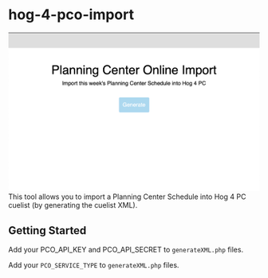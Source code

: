 # hog-4-pco-import

![ScreenShot](https://github.com/matt-flaig/hog-4-pco-import/blob/master/screenshot.png?raw=true)
This tool allows you to import a Planning Center Schedule into Hog 4 PC cuelist (by generating the cuelist XML).

## Getting Started
Add your PCO_API_KEY and PCO_API_SECRET to `generateXML.php` files.

Add your `PCO_SERVICE_TYPE` to `generateXML.php` files.
